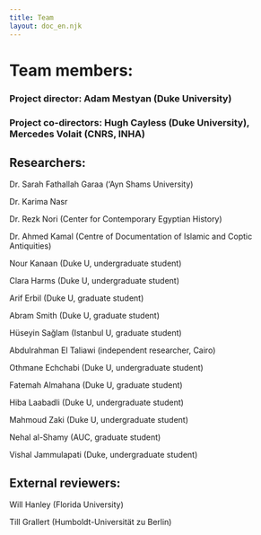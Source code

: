 ```yaml
---
title: Team
layout: doc_en.njk
---
```


# Team members:


### Project director: Adam Mestyan (Duke University)


### Project co-directors:  Hugh Cayless (Duke University), Mercedes Volait (CNRS, INHA)


## Researchers:


Dr. Sarah Fathallah Garaa (‘Ayn Shams University)


Dr. Karima Nasr


Dr. Rezk Nori (Center for Contemporary Egyptian History)


Dr. Ahmed Kamal (Centre of Documentation of Islamic and Coptic Antiquities)


Nour Kanaan (Duke U, undergraduate student)


Clara Harms (Duke U, undergraduate student)


Arif Erbil (Duke U, graduate student)


Abram Smith (Duke U, graduate student)


Hüseyin Sağlam (Istanbul U, graduate student)


Abdulrahman El Taliawi (independent researcher, Cairo)


Othmane Echchabi (Duke U, undergraduate student)


Fatemah Almahana (Duke U, graduate student)


Hiba Laabadli (Duke U, undergraduate student)


Mahmoud Zaki (Duke U, undergraduate student)


Nehal al-Shamy (AUC, graduate student)


Vishal Jammulapati (Duke, undergraduate student)

## External reviewers:

Will Hanley (Florida University)

Till Grallert (Humboldt-Universität zu Berlin)
